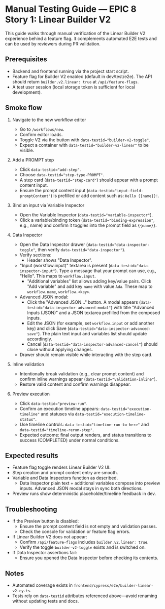 # Manual Testing Guide — EPIC 8 Story 1: Linear Builder V2

This guide walks through manual verification of the Linear Builder V2 experience behind a feature flag. It complements automated E2E tests and can be used by reviewers during PR validation.

## Prerequisites
- Backend and frontend running via the project start script.
- Feature flag for Builder V2 enabled (default in dev/test/e2e). The API should return `builder.v2.linear: true` at `/api/feature-flags`.
- A test user session (local storage token is sufficient for local development).

## Smoke flow
1. Navigate to the new workflow editor
   - Go to `/workflows/new`.
   - Confirm editor loads.
   - Toggle V2 via the button with `data-testid="builder-v2-toggle"`.
   - Expect a container with `data-testid="builder-v2-linear"` to be visible.

2. Add a PROMPT step
   - Click `data-testid="add-step"`.
   - Choose `data-testid="step-type-PROMPT"`.
   - A step card (`data-testid="step-card"`) should appear with a prompt content input.
   - Ensure the prompt content input (`data-testid="input-field-promptContent"`) is prefilled or add content such as: `Hello {{name}}!`.

3. Bind an input via Variable Inspector
   - Open the Variable Inspector (`data-testid="variable-inspector"`).
   - Click a variable/binding token (`data-testid="binding-expression"`, e.g., name) and confirm it toggles into the prompt field as `{{name}}`.

4. Data Inspector
    - Open the Data Inspector drawer (`data-testid="data-inspector-toggle"`, then verify `data-testid="data-inspector"`).
    - Verify sections:
       - Header shows "Data Inspector".
   - "Input (workflow.input)" textarea is present (`data-testid="data-inspector-input"`). Type a message that your prompt can use, e.g., "Hello". This maps to `workflow.input`.
       - "Additional variables" list allows adding key/value pairs. Click "Add variable" and add key `name` with value `Ada`. These map to `workflow.name`, `workflow.<key>`.
    - Advanced JSON modal:
       - Click the "Advanced JSON…" button. A modal appears (`data-testid="data-inspector-advanced-modal"`) with title "Advanced Inputs (JSON)" and a JSON textarea prefilled from the composed inputs.
       - Edit the JSON (for example, set `workflow.input` or add another key) and click Save (`data-testid="data-inspector-advanced-save"`). The plain text input and variables list should update accordingly.
       - Cancel (`data-testid="data-inspector-advanced-cancel"`) should close without applying changes.
    - Drawer should remain visible while interacting with the step card.

5. Inline validation
   - Intentionally break validation (e.g., clear prompt content) and confirm inline warnings appear (`data-testid="validation-inline"`).
   - Restore valid content and confirm warnings disappear.

6. Preview execution
   - Click `data-testid="preview-run"`.
   - Confirm an execution timeline appears: `data-testid="execution-timeline"` and statuses via `data-testid="execution-timeline-status"`.
   - Use timeline controls: `data-testid="timeline-run-to-here"` and `data-testid="timeline-rerun-step"`.
   - Expected outcome: final output renders, and status transitions to success (COMPLETED) under normal conditions.

## Expected results
- Feature flag toggle renders Linear Builder V2 UI.
- Step creation and prompt content entry are smooth.
- Variable and Data Inspectors function as described.
   - Data Inspector plain text + additional variables compose into preview inputs. Advanced JSON modal stays in sync both directions.
- Preview runs show deterministic placeholder/timeline feedback in dev.

## Troubleshooting
- If the Preview button is disabled:
  - Ensure the prompt content field is not empty and validation passes.
  - Check the console for validation or feature flag errors.
- If Linear Builder V2 does not appear:
  - Confirm `/api/feature-flags` includes `builder.v2.linear: true`.
  - Verify the toggle `builder-v2-toggle` exists and is switched on.
- If Data Inspector assertions fail:
  - Ensure you opened the Data Inspector before checking its contents.

## Notes
- Automated coverage exists in `frontend/cypress/e2e/builder-linear-v2.cy.ts`.
- Tests rely on `data-testid` attributes referenced above—avoid renaming without updating tests and docs.

